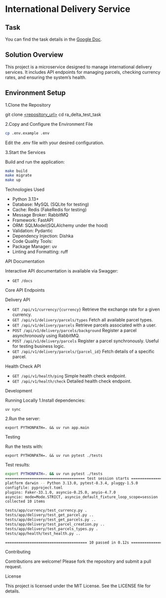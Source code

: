 # International Delivery Service

## Task

You can find the task details in the [Google Doc](https://docs.google.com/document/d/1rmbGprfekLIdAdEJtaw2lhw5qdaHF-f770qmdRBgyP8/edit?usp=sharing).

## Solution Overview

This project is a microservice designed to manage international delivery services. It includes API endpoints for managing parcels, checking currency rates, and ensuring the system’s health.

## Environment Setup

1.Clone the Repository

git clone [<repository_url>](https://github.com/dimk00z/ra_delta_test_task)
cd ra_delta_test_task

2.Copy and Configure the Environment File

```bash
cp .env.example .env
```

Edit the .env file with your desired configuration.

3.Start the Services

Build and run the application:

```bash
make build
make migrate
make up
```

Technologies Used

- Python 3.13+
- Database: MySQL (SQLite for testing)
- Cache: Redis (FakeRedis for testing)
- Message Broker: RabbitMQ
- Framework: FastAPI
- ORM: SQLModel(SQLAlchemy under the hood)
- Validation: Pydantic
- Dependency Injection: Dishka
- Code Quality Tools:
- Package Manager: uv
- Linting and Formatting: ruff

API Documentation

Interactive API documentation is available via Swagger:

- `GET /docs`

Core API Endpoints

Delivery API

- `GET /api/v1/currency/{currency}` Retrieve the exchange rate for a given currency.
- `GET /api/v1/delivery/parcels/types` Fetch all available parcel types.
- `GET /api/v1/delivery/parcels` Retrieve parcels associated with a user.
- `POST /api/v1/delivery/parcels/background` Register a parcel asynchronously using RabbitMQ.
- `POST /api/v1/delivery/parcels` Register a parcel synchronously. Useful for testing business logic.
- `GET /api/v1/delivery/parcels/{parcel_id}` Fetch details of a specific parcel.

Health Check API

- `GET /api/v1/health/ping` Simple health check endpoint.
- `GET /api/v1/health/check` Detailed health check endpoint.

Development

Running Locally
1.Install dependencies:

`uv sync`

2.Run the server:

`export PYTHONPATH=. && uv run app.main`

Testing

Run the tests with:

`export PYTHONPATH=. && uv run pytest ./tests`

Test results:

```bash
export PYTHONPATH=. && uv run pytest ./tests
==================================== test session starts =====================================
platform darwin -- Python 3.13.0, pytest-8.3.4, pluggy-1.5.0
configfile: pyproject.toml
plugins: Faker-33.1.0, asyncio-0.25.0, anyio-4.7.0
asyncio: mode=Mode.STRICT, asyncio_default_fixture_loop_scope=session
collected 10 items                                                                           

tests/app/currency/test_currency.py .                                                  [ 10%]
tests/app/delivery/test_get_parcel.py ..                                               [ 30%]
tests/app/delivery/test_get_parcels.py ..                                              [ 50%]
tests/app/delivery/test_parcel_creation.py ..                                          [ 70%]
tests/app/delivery/test_parcels_types.py .                                             [ 80%]
tests/app/health/test_health.py ..                                                     [100%]

===================================== 10 passed in 0.12s =====================================
```

Contributing

Contributions are welcome! Please fork the repository and submit a pull request.

License

This project is licensed under the MIT License. See the LICENSE file for details.
